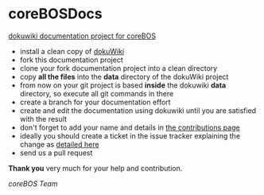 coreBOSDocs
===========

[dokuwiki documentation project for coreBOS](http://corebos.tsolucio.com/documentation)

* install a clean copy of [dokuWiki](https://www.dokuwiki.org/dokuwiki)
* fork this documentation project
* clone your fork documentation project into a clean directory
* copy **all the files** into the **data** directory of the dokuWiki project
* from now on your git project is based **inside** the dokuwiki **data** directory, so execute all git commands in there
* create a branch for your documentation effort
* create and edit the documentation using dokuwiki until you are satisfied with the result
* don't forget to add your name and details in [the contributions page](http://corebos.tsolucio.com/documentation/doku.php?id=en:devel:contributors)
* ideally you should create a ticket in the issue tracker explaining the change as [detailed here](http://corebos.tsolucio.com/documentation/doku.php?id=en:devel:contribute#individual_contributions)
* send us a pull request

**Thank you** very much for your help and contribution.

*coreBOS Team*
